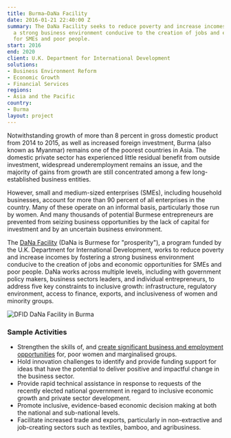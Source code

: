 ```yaml
---
title: Burma—DaNa Facility
date: 2016-01-21 22:40:00 Z
summary: The DaNa Facility seeks to reduce poverty and increase incomes by fostering
  a strong business environment conducive to the creation of jobs and economic opportunities
  for SMEs and poor people.
start: 2016
end: 2020
client: U.K. Department for International Development
solutions:
- Business Environment Reform
- Economic Growth
- Financial Services
regions:
- Asia and the Pacific
country:
- Burma
layout: project
---
```


Notwithstanding growth of more than 8 percent in gross domestic product from 2014 to 2015, as well as increased foreign investment, Burma (also known as Myanmar) remains one of the poorest countries in Asia. The domestic private sector has experienced little residual benefit from outside investment, widespread underemployment remains an issue, and the majority of gains from growth are still concentrated among a few long-established business entities.

However, small and medium-sized enterprises (SMEs), including household businesses, account for more than 90 percent of all enterprises in the country. Many of these operate on an informal basis, particularly those run by women. And many thousands of potential Burmese entrepreneurs are prevented from seizing business opportunities by the lack of capital for investment and by an uncertain business environment.

The [DaNa Facility](http://www.danafacility.com/) (DaNa is Burmese for "prosperity"), a program funded by the U.K. Department for International Development, works to reduce poverty and increase incomes by fostering a strong business environment conducive to the creation of jobs and economic opportunities for SMEs and poor people. DaNa works across multiple levels, including with government policy makers, business sectors leaders, and individual entrepreneurs, to address five key constraints to inclusive growth: infrastructure, regulatory environment, access to finance, exports, and inclusiveness of women and minority groups.

![DFID DaNa Facility in Burma](https://assetify-dai.com/projects/DaNa_Image.jpg)

### Sample Activities

* Strengthen the skills of, and [create significant business and employment opportunities](http://www.mmtimes.com/index.php/business/26753-dfid-funded-grant-program-to-target-businesses-in-four-sectors.html) for, poor women and marginalised groups.
* Hold innovation challenges to identify and provide funding support for ideas that have the potential to deliver positive and impactful change in the business sector.
* Provide rapid technical assistance in response to requests of the recently elected national government in regard to inclusive economic growth and private sector development.
* Promote inclusive, evidence-based economic decision making at both the national and sub-national levels.
* Facilitate increased trade and exports, particularly in non-extractive and job-creating sectors such as textiles, bamboo, and agribusiness.